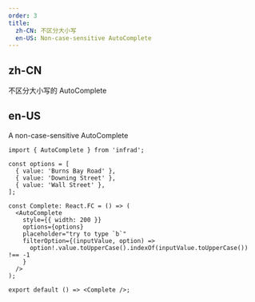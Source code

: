 ```yaml
---
order: 3
title:
  zh-CN: 不区分大小写
  en-US: Non-case-sensitive AutoComplete
---
```


## zh-CN

不区分大小写的 AutoComplete

## en-US

A non-case-sensitive AutoComplete

```tsx
import { AutoComplete } from 'infrad';

const options = [
  { value: 'Burns Bay Road' },
  { value: 'Downing Street' },
  { value: 'Wall Street' },
];

const Complete: React.FC = () => (
  <AutoComplete
    style={{ width: 200 }}
    options={options}
    placeholder="try to type `b`"
    filterOption={(inputValue, option) =>
      option!.value.toUpperCase().indexOf(inputValue.toUpperCase()) !== -1
    }
  />
);

export default () => <Complete />;
```
